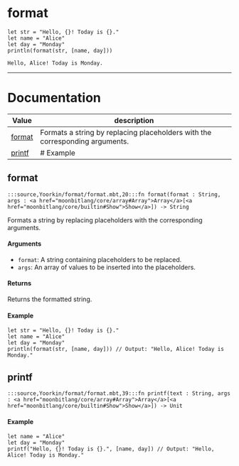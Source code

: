 # format

```moonbit
let str = "Hello, {}! Today is {}."
let name = "Alice"
let day = "Monday"
println(format(str, [name, day])) 
```

```
Hello, Alice! Today is Monday.
```
---
# Documentation
|Value|description|
|---|---|
|[format](#format)| Formats a string by replacing placeholders with the corresponding arguments.|
|[printf](#printf)| \# Example|

## format

```moonbit
:::source,Yoorkin/format/format.mbt,20:::fn format(format : String, args : <a href="moonbitlang/core/array#Array">Array</a>[<a href="moonbitlang/core/builtin#Show">Show</a>]) -> String
```
 Formats a string by replacing placeholders with the corresponding arguments.

 #### Arguments

 - `format`: A string containing placeholders to be replaced.
 - `args`: An array of values to be inserted into the placeholders.

 #### Returns

 Returns the formatted string.

 #### Example

 ```moonbit
 let str = "Hello, {}! Today is {}."
 let name = "Alice"
 let day = "Monday"
 println(format(str, [name, day])) // Output: "Hello, Alice! Today is Monday."
 ```

## printf

```moonbit
:::source,Yoorkin/format/format.mbt,39:::fn printf(text : String, args : <a href="moonbitlang/core/array#Array">Array</a>[<a href="moonbitlang/core/builtin#Show">Show</a>]) -> Unit
```
 #### Example

 ```moonbit
 let name = "Alice"
 let day = "Monday"
 printf("Hello, {}! Today is {}.", [name, day]) // Output: "Hello, Alice! Today is Monday."
 ```
